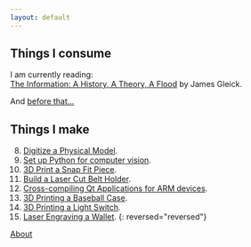 ```yaml
---
layout: default
---
```


## Things I consume
I am currently reading:  
[The Information: A History, A Theory, A Flood](https://en.wikipedia.org/wiki/The_Information:_A_History,_a_Theory,_a_Flood) by James Gleick.

And [before that...](/books)

## Things I make

8. [Digitize a Physical Model](/posts/08_Digitize_Model).
7. [Set up Python for computer vision](/posts/07_OpenCV).
6. [3D Print a Snap Fit Piece](/posts/06_3DP_Snap_Fit).
5. [Build a Laser Cut Belt Holder](/posts/05_LC_Belt_Holder).
4. [Cross-compiling Qt Applications for ARM devices](/posts/04_Qt_ARM).
3. [3D Printing a Baseball Case](/posts/03_3DP_Baseball).
2. [3D Printing a Light Switch](/posts/02_3DP_Switch).
1. [Laser Engraving a Wallet](/posts/01_LE_Wallet).
{: reversed="reversed"}

[About](/about)

